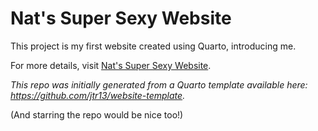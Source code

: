 # Nat's Super Sexy Website

This project is my first website created using Quarto, introducing me.

For more details, visit [Nat's Super Sexy Website](https://natpare.github.io/).	

*This repo was initially generated from a Quarto template available here: https://github.com/jtr13/website-template.*

(And starring the repo would be nice too!)

